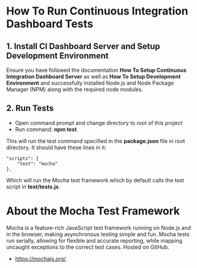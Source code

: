 # How To Run Continuous Integration Dashboard Tests

## 1. Install CI Dashboard Server and Setup Development Environment
Ensure you have followed the documentation **How To Setup Continuous Integration Dashboard Server** as well as **How To Setup Development Environment** and successfully installed Node.js and Node Package Manager (NPM) along with the required node modules.

## 2. Run Tests

* Open command prompt and change directory to root of this project
* Run command: **npm test**

This will run the test command specified in the **package.json** file in root directory. It should have these lines in it:

```
"scripts": {
    "test": "mocha"
},
```

Which will run the Mocha test framework which by default calls the test script in **test/tests.js**.

# About the Mocha Test Framework

Mocha is a feature-rich JavaScript test framework running on Node.js and in the browser, making asynchronous testing simple and fun. Mocha tests run serially, allowing for flexible and accurate reporting, while mapping uncaught exceptions to the correct test cases. Hosted on GitHub.

* https://mochajs.org/
